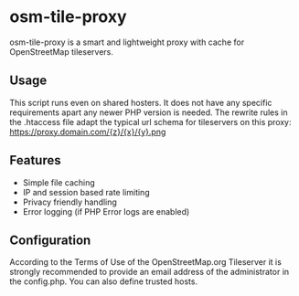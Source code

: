 # osm-tile-proxy
osm-tile-proxy is a smart and lightweight proxy with cache for OpenStreetMap tileservers.

## Usage
This script runs even on shared hosters. It does not have any specific requirements apart any newer PHP version is needed. The rewrite rules in the .htaccess file adapt the typical url schema for tileservers on this proxy: https://proxy.domain.com/{z}/{x}/{y}.png

## Features
- Simple file caching
- IP and session based rate limiting
- Privacy friendly handling
- Error logging (if PHP Error logs are enabled)

## Configuration

According to the Terms of Use of the OpenStreetMap.org Tileserver it is strongly recommended to provide an email address of the administrator in the config.php. You can also define trusted hosts.

